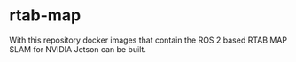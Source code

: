 # rtab-map
With this repository docker images that contain the ROS 2 based RTAB MAP SLAM  for NVIDIA Jetson can be built.
